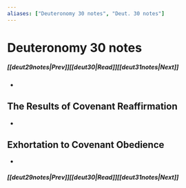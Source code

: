 ```yaml
---
aliases: ["Deuteronomy 30 notes", "Deut. 30 notes"]
---
```

# Deuteronomy 30 notes
##### <span class=arrow-left></span>[[deut29notes|Prev]]<span class=navigation-separator></span>[[deut30|Read]]<span class=navigation-separator></span>[[deut31notes|Next]]<span class=arrow-right></span>
- 
## The Results of Covenant Reaffirmation
- 
## Exhortation to Covenant Obedience
- 
##### <span class=arrow-left></span>[[deut29notes|Prev]]<span class=navigation-separator></span>[[deut30|Read]]<span class=navigation-separator></span>[[deut31notes|Next]]<span class=arrow-right></span>